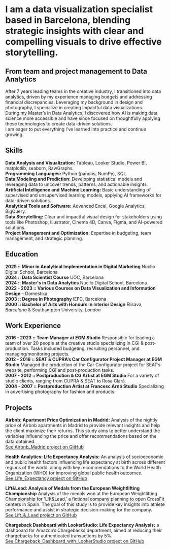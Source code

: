 # I am a data visualization specialist based in Barcelona, blending strategic insights with clear and compelling visuals to drive effective storytelling.

## From team and project management to Data Analytics
After 7 years leading teams in the creative industry, I transitioned into data analytics, driven by my experience managing budgets and addressing financial discrepancies. Leveraging my background in design and photography, I specialize in creating impactful data visualizations.  
During my Master’s in Data Analytics, I discovered how AI is making data science more accessible and have since focused on thoughtfully applying these technologies to create data-driven solutions.  
I am eager to put everything I’ve learned into practice and continue growing.

## Skills
**Data Analysis and Visualization:** Tableau, Looker Studio, Power BI, matplotlib, seaborn, RawGraphs.         
**Programming Languages:** Python (pandas, NumPy), SQL.  
**Data Modeling and Prediction:** Developing statistical models and leveraging data to uncover trends, patterns, and actionable insights.  **Artificial Intelligence and Machine Learning:** Basic understanding of supervised and unsupervised learning models, applying AI frameworks for data-driven solutions.  
**Analytical Tools and Software:** Advanced Excel, Google Analytics, BigQuery.  
**Data Storytelling:** Clear and impactful visual design for stakeholders using tools like Photoshop, Illustrator, Cinema 4D, Canva, Figma, and AI-powered solutions.  
**Project Management and Optimization:** Expertise in budgeting, team management, and strategic planning. 
 
## Education
**2025 :: Minor in Analytical Implementation in Digital Marketing** Nuclio Digital School, Barcelona    
**2024 :: Data Scientist Course** UOC, Barcelona    
**2024 :: Master's in Data Analytics** Nuclio Digital School, Barcelona    
**2022 - 2023 :: Various Courses on Data Visualization and Information Design** – Domestika       
**2003 :: Degree in Photography** IEFC, Barcelona      
**2000 :: Bachelor of Arts with Honours in Interior Design** Elisava, *Barcelona* & Southampton University, *London*      

## Work Experience

**2016 - 2023 :: Team Manager at EGM Studio**
Responsible for leading a team of over 20 people at the creative studio specializing in CGI & post-production. Tasks included budgeting, recruiting personnel, and managing/monitoring projects.  
**2012 - 2016 :: SEAT & CUPRA’s Car Configurator Project Manager at EGM Studio**
Managed the production of the Car Configurator project for SEAT’s website, performing CGI and post-production tasks.  
**2007 - 2012 :: Postproduction & CG Artist at EGM Studio**
For a variety of studio clients, ranging from CUPRA & SEAT to Rosa Clará.  
**2004 - 2007 :: Postproduction Artist at Francesc Arnó Studio**
Specializing in advertising photography for fashion and products.  

## Projects

**Airbnb: Apartment Price Optimization in Madrid:** Analysis of the nightly price of Airbnb apartments in Madrid to provide relevant insights and help the client maximize their returns. This study aims to better understand the variables influencing the price and offer recommendations based on the data obtained.    
[See Airbnb_Madrid project on GitHub](https://github.com/Laiacs/Portfolio/tree/main/Airbnb_Madrid)  

**Health Analytics: Life Expectancy Analysis:** An analysis of socioeconomic and public health factors influencing life expectancy at birth across different regions of the world, along with key recommendations to the World Health Organization (WHO) for improving global public health outcomes.  
[See Life_Expectancy project on GitHub](https://github.com/Laiacs/Portfolio/tree/main/Life_Expectancy)  

**Lift&Lead: Analysis of Medals from the European Weightlifting Championship** Analysis of the medals won at the European Weightlifting Championship for 'Lift&Lead,' a fictional company planning to open CrossFit centers in Spain. The goal of this study is to provide key insights into athlete performance and assist in strategic decision-making for the company.  
[See Lift_&_Lead project on GitHub](https://github.com/Laiacs/Portfolio/tree/main/Lift_&_Lead)  

**Chargeback Dashboard with LookerStudio: Life Expectancy Analysis:** a dashboard for Amazon’s Chargebacks department, aimed at reducing their chargebacks for authenticated transactions by 5%.  
[See Chargeback_Dashboard_with_LookerStudio project on GitHub](https://github.com/Laiacs/Portfolio/tree/main/Chargeback_Dashboard_with_LookerStudio)  
